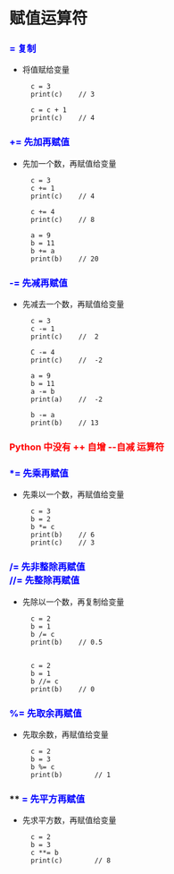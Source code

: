 # **赋值运算符**

### **<font color="blue"> = 复制</font>**
- 将值赋给变量
    > 
        c = 3
        print(c)    // 3

        c = c + 1
        print(c)    // 4

### **<font color="blue"> += 先加再赋值 </font>**
- 先加一个数，再赋值给变量
    >   
        c = 3
        c += 1
        print(c)    // 4

        c += 4
        print(c)    // 8

        a = 9
        b = 11
        b += a
        print(b)    // 20

### **<font color="blue"> -= 先减再赋值 </font>**
- 先减去一个数，再赋值给变量
    >
        c = 3
        c -= 1
        print(c)    //  2

        C -= 4
        print(c)    //  -2

        a = 9
        b = 11
        a -= b
        print(a)    //  -2

        b -= a
        print(b)    // 13

### **<font color="red"> Python 中没有 ++ 自增 --自减 运算符 </font>**

### **<font color="blue"> \*= 先乘再赋值 </font>**
- 先乘以一个数，再赋值给变量
    > 
        c = 3
        b = 2
        b *= c
        print(b)    // 6
        print(c)    // 3

### **<font color="blue"> /= 先非整除再赋值 <br> //= 先整除再赋值</font>**
- 先除以一个数，再复制给变量
    >   
        c = 2
        b = 1
        b /= c
        print(b)    // 0.5


        c = 2 
        b = 1
        b //= c
        print(b)    // 0


### **<font color="blue"> %= 先取余再赋值</font>**
- 先取余数，再赋值给变量
    >   
        c = 2
        b = 3
        b %= c
        print(b)        // 1

### **<font color="blue"> **= 先平方再赋值</font>**
- 先求平方数，再赋值给变量
    >   
        c = 2
        b = 3
        c **= b
        print(c)        // 8
